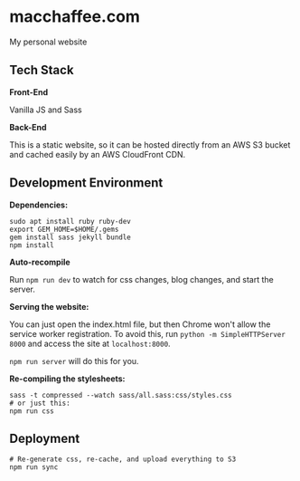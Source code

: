 # macchaffee.com

My personal website

## Tech Stack
**Front-End**

Vanilla JS and Sass

**Back-End**

This is a static website, so it can be hosted directly from an AWS S3 bucket and cached easily by an AWS CloudFront CDN.

## Development Environment

**Dependencies:**
```
sudo apt install ruby ruby-dev
export GEM_HOME=$HOME/.gems
gem install sass jekyll bundle
npm install
```

**Auto-recompile**

Run `npm run dev` to watch for css changes, blog changes, and start the server.

**Serving the website:**

You can just open the index.html file, but then Chrome won't allow the service worker registration.
To avoid this, run `python -m SimpleHTTPServer 8000` and access the site at `localhost:8000`.

`npm run server` will do this for you.


**Re-compiling the stylesheets:**

```
sass -t compressed --watch sass/all.sass:css/styles.css
# or just this:
npm run css
```

## Deployment

```
# Re-generate css, re-cache, and upload everything to S3
npm run sync
```
